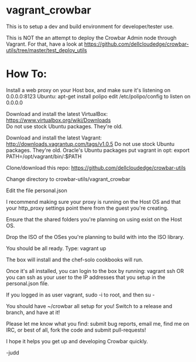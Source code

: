 vagrant_crowbar
===============

This is to setup a dev and build environment for developer/tester use.

This is NOT the an attempt to deploy the Crowbar Admin node through Vagrant.  For that, have a look at https://github.com/dellcloudedge/crowbar-utils/tree/master/test_deploy_utils


How To:
=======


Install a web proxy on your Host box, and make sure it's listening on 0.0.0.0:8123
  Ubuntu: 
    apt-get install polipo
    edit /etc/polipo/config to listen on 0.0.0.0

Download and install the latest VirtualBox: https://www.virtualbox.org/wiki/Downloads  
  Do not use stock Ubuntu packages.  They're old.

Download and install the latest Vagrant: http://downloads.vagrantup.com/tags/v1.0.5
  Do not use stock Ubuntu packages.  They're old.
  Oracle's Ubuntu packages put vagrant in opt:
    export PATH=/opt/vagrant/bin/:$PATH


Clone/download this repo: https://github.com/dellcloudedge/crowbar-utils

Change directory to crowbar-utils/vagrant_crowbar

Edit the file personal.json

I recommend making sure your proxy is running on the Host OS and that your http_proxy settings
  point there from the guest you're creating.

Ensure that the shared folders you're planning on using exist on the Host OS.

Drop the ISO of the OSes you're planning to build with into the ISO library.

You should be all ready.  Type: vagrant up

The box will install and the chef-solo cookbooks will run.

Once it's all installed, you can login to the box by running: vagrant ssh  OR you can ssh as your user to the IP addresses that you setup in the personal.json file.

If you logged in as user vagrant, sudo -i to root, and then su - <username>

You should have ~/crowbar all setup for you!  Switch to a release and branch, and have at it!

Please let me know what you find: submit bug reports, email me, find me on IRC, or best of all, fork the code and submit pull-requests!

I hope it helps you get up and developing Crowbar quickly.

-judd
